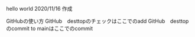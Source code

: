 hello world
2020/11/16 作成

GitHubの使い方
GitHub　desttopのチェックはここでのadd
GitHub　desttopのcommit to mainはここでのcommit